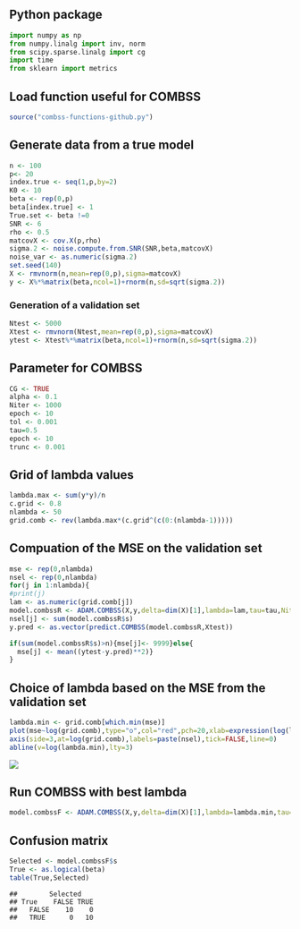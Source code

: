 Python package
---------

``` Python
import numpy as np
from numpy.linalg import inv, norm
from scipy.sparse.linalg import cg
import time
from sklearn import metrics
```

Load function useful for COMBSS
-------------------------------

``` r
source("combss-functions-github.py")
```

Generate data from a true model
-------------------------------

``` r
n <- 100
p<- 20
index.true <- seq(1,p,by=2)
K0 <- 10
beta <- rep(0,p)
beta[index.true] <- 1
True.set <- beta !=0
SNR <- 6
rho <- 0.5
matcovX <- cov.X(p,rho)
sigma.2 <- noise.compute.from.SNR(SNR,beta,matcovX)
noise_var <- as.numeric(sigma.2)
set.seed(140)
X <- rmvnorm(n,mean=rep(0,p),sigma=matcovX)
y <- X%*%matrix(beta,ncol=1)+rnorm(n,sd=sqrt(sigma.2))
```

### Generation of a validation set

``` r
Ntest <- 5000
Xtest <- rmvnorm(Ntest,mean=rep(0,p),sigma=matcovX)
ytest <- Xtest%*%matrix(beta,ncol=1)+rnorm(n,sd=sqrt(sigma.2))
```

Parameter for COMBSS
--------------------

``` r
CG <- TRUE
alpha <- 0.1
Niter <- 1000
epoch <- 10
tol <- 0.001
tau=0.5
epoch <- 10
trunc <- 0.001
```

Grid of lambda values
---------------------

``` r
lambda.max <- sum(y*y)/n
c.grid <- 0.8
nlambda <- 50
grid.comb <- rev(lambda.max*(c.grid^(c(0:(nlambda-1)))))
```

Compuation of the MSE on the validation set
-------------------------------------------

``` r
mse <- rep(0,nlambda)
nsel <- rep(0,nlambda)
for(j in 1:nlambda){
#print(j)
lam <- as.numeric(grid.comb[j])
model.combssR <- ADAM.COMBSS(X,y,delta=dim(X)[1],lambda=lam,tau=tau,Niter=Niter,alpha=alpha,epoch=epoch,tol=tol,CG=CG,trunc=trunc)
nsel[j] <- sum(model.combssR$s)
y.pred <- as.vector(predict.COMBSS(model.combssR,Xtest))

if(sum(model.combssR$s)>n){mse[j]<- 9999}else{
  mse[j] <- mean((ytest-y.pred)**2)}
}
```

Choice of lambda based on the MSE from the validation set
---------------------------------------------------------

``` r
lambda.min <- grid.comb[which.min(mse)]
plot(mse~log(grid.comb),type="o",col="red",pch=20,xlab=expression(log(lambda)),ylab="MSE (validation set)")
axis(side=3,at=log(grid.comb),labels=paste(nsel),tick=FALSE,line=0)
abline(v=log(lambda.min),lty=3)
```

![](Low_dimensional_example_files/figure-markdown_github/unnamed-chunk-87-1.png)

Run COMBSS with best lambda
---------------------------

``` r
model.combssF <- ADAM.COMBSS(X,y,delta=dim(X)[1],lambda=lambda.min,tau=tau,Niter=Niter,alpha=alpha,epoch=epoch,tol=tol,CG=CG,trunc=trunc)
```

Confusion matrix
----------------

``` r
Selected <- model.combssF$s
True <- as.logical(beta)
table(True,Selected)
```

    ##        Selected
    ## True    FALSE TRUE
    ##   FALSE    10    0
    ##   TRUE      0   10
